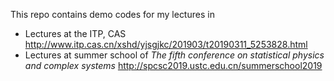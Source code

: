 This repo contains demo codes for my lectures in 
* Lectures at the ITP, CAS http://www.itp.cas.cn/xshd/yjsgjkc/201903/t20190311_5253828.html
* Lectures at summer school of *The fifth conference on statistical physics and complex systems* http://spcsc2019.ustc.edu.cn/summerschool2019
